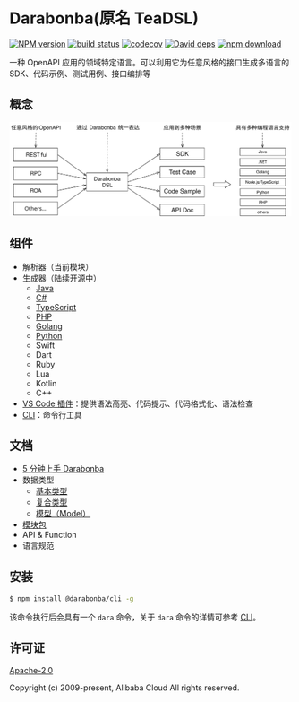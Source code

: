 # Darabonba(原名 TeaDSL)

[![NPM version][npm-image]][npm-url]
[![build status][travis-image]][travis-url]
[![codecov][cov-image]][cov-url]
[![David deps][david-image]][david-url]
[![npm download][download-image]][download-url]

[npm-image]: https://img.shields.io/npm/v/@darabonba/parser.svg?style=flat-square
[npm-url]: https://npmjs.org/package/@darabonba/parser
[travis-image]: https://img.shields.io/travis/aliyun/darabonba.svg?style=flat-square
[travis-url]: https://travis-ci.org/aliyun/darabonba
[cov-image]: https://codecov.io/gh/aliyun/darabonba/branch/master/graph/badge.svg
[cov-url]: https://codecov.io/gh/aliyun/darabonba
[david-image]: https://img.shields.io/david/aliyun/darabonba.svg?style=flat-square
[david-url]: https://david-dm.org/aliyun/darabonba
[download-image]: https://img.shields.io/npm/dm/@darabonba/parser.svg?style=flat-square
[download-url]: https://npmjs.org/package/@darabonba/parser

一种 OpenAPI 应用的领域特定语言。可以利用它为任意风格的接口生成多语言的 SDK、代码示例、测试用例、接口编排等

## 概念

![Darabonba 概念图](./fixtures/concept.svg)

## 组件

- 解析器（当前模块）
- 生成器（陆续开源中）
    - [Java](https://github.com/aliyun/darabonba-java-generator)
    - [C#](https://github.com/aliyun/darabonba-csharp-generator)
    - [TypeScript](https://github.com/aliyun/darabonba-typescript-generator)
    - [PHP](https://github.com/aliyun/darabonba-php-generator)
    - [Golang](https://github.com/aliyun/darabonba-go-generator)
    - [Python](https://github.com/aliyun/darabonba-python-generator)
    - Swift
    - Dart
    - Ruby
    - Lua
    - Kotlin
    - C++
- [VS Code 插件](https://github.com/aliyun/darabonba-vscode)：提供语法高亮、代码提示、代码格式化、语法检查
- [CLI](https://github.com/aliyun/darabonba-cli)：命令行工具

## 文档

- [5 分钟上手 Darabonba](./doc/getting_started.md)
- 数据类型
    - [基本类型](./doc/types/basic_types.md)
    - [复合类型](./doc/types/complex_types.md)
    - [模型（Model）](./doc/types/model.md)
- [模块包](./doc/module.md)
- API & Function
- 语言规范


## 安装

```sh
$ npm install @darabonba/cli -g
```

该命令执行后会具有一个 `dara` 命令，关于 `dara` 命令的详情可参考 [CLI](https://github.com/aliyun/darabonba-cli)。


## 许可证
[Apache-2.0](/LICENSE)

Copyright (c) 2009-present, Alibaba Cloud All rights reserved.
